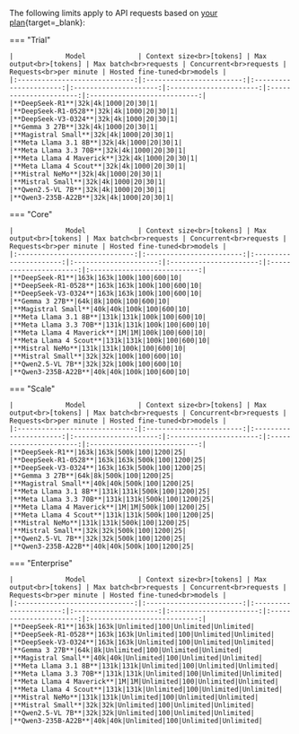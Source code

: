 The following limits apply to API requests based on [your plan](https://platform.kluster.ai/plans){target=\_blank}:

=== "Trial"

    |             Model             | Context size<br>[tokens] | Max output<br>[tokens] | Max batch<br>requests | Concurrent<br>requests | Requests<br>per minute | Hosted fine-tuned<br>models |
    |:-----------------------------:|:------------------------:|:----------------------:|:---------------------:|:----------------------:|:----------------------:|:---------------------------:|
    |**DeepSeek-R1**|32k|4k|1000|20|30|1|
    |**DeepSeek-R1-0528**|32k|4k|1000|20|30|1|
    |**DeepSeek-V3-0324**|32k|4k|1000|20|30|1|
    |**Gemma 3 27B**|32k|4k|1000|20|30|1|
    |**Magistral Small**|32k|4k|1000|20|30|1|
    |**Meta Llama 3.1 8B**|32k|4k|1000|20|30|1|
    |**Meta Llama 3.3 70B**|32k|4k|1000|20|30|1|
    |**Meta Llama 4 Maverick**|32k|4k|1000|20|30|1|
    |**Meta Llama 4 Scout**|32k|4k|1000|20|30|1|
    |**Mistral NeMo**|32k|4k|1000|20|30|1|
    |**Mistral Small**|32k|4k|1000|20|30|1|
    |**Qwen2.5-VL 7B**|32k|4k|1000|20|30|1|
    |**Qwen3-235B-A22B**|32k|4k|1000|20|30|1|



=== "Core"

    |             Model             | Context size<br>[tokens] | Max output<br>[tokens] | Max batch<br>requests | Concurrent<br>requests | Requests<br>per minute | Hosted fine-tuned<br>models |
    |:-----------------------------:|:------------------------:|:----------------------:|:---------------------:|:----------------------:|:----------------------:|:---------------------------:|
    |**DeepSeek-R1**|163k|163k|100k|100|600|10|
    |**DeepSeek-R1-0528**|163k|163k|100k|100|600|10|
    |**DeepSeek-V3-0324**|163k|163k|100k|100|600|10|
    |**Gemma 3 27B**|64k|8k|100k|100|600|10|
    |**Magistral Small**|40k|40k|100k|100|600|10|
    |**Meta Llama 3.1 8B**|131k|131k|100k|100|600|10|
    |**Meta Llama 3.3 70B**|131k|131k|100k|100|600|10|
    |**Meta Llama 4 Maverick**|1M|1M|100k|100|600|10|
    |**Meta Llama 4 Scout**|131k|131k|100k|100|600|10|
    |**Mistral NeMo**|131k|131k|100k|100|600|10|
    |**Mistral Small**|32k|32k|100k|100|600|10|
    |**Qwen2.5-VL 7B**|32k|32k|100k|100|600|10|
    |**Qwen3-235B-A22B**|40k|40k|100k|100|600|10|



=== "Scale"

    |             Model             | Context size<br>[tokens] | Max output<br>[tokens] | Max batch<br>requests | Concurrent<br>requests | Requests<br>per minute | Hosted fine-tuned<br>models |
    |:-----------------------------:|:------------------------:|:----------------------:|:---------------------:|:----------------------:|:----------------------:|:---------------------------:|
    |**DeepSeek-R1**|163k|163k|500k|100|1200|25|
    |**DeepSeek-R1-0528**|163k|163k|500k|100|1200|25|
    |**DeepSeek-V3-0324**|163k|163k|500k|100|1200|25|
    |**Gemma 3 27B**|64k|8k|500k|100|1200|25|
    |**Magistral Small**|40k|40k|500k|100|1200|25|
    |**Meta Llama 3.1 8B**|131k|131k|500k|100|1200|25|
    |**Meta Llama 3.3 70B**|131k|131k|500k|100|1200|25|
    |**Meta Llama 4 Maverick**|1M|1M|500k|100|1200|25|
    |**Meta Llama 4 Scout**|131k|131k|500k|100|1200|25|
    |**Mistral NeMo**|131k|131k|500k|100|1200|25|
    |**Mistral Small**|32k|32k|500k|100|1200|25|
    |**Qwen2.5-VL 7B**|32k|32k|500k|100|1200|25|
    |**Qwen3-235B-A22B**|40k|40k|500k|100|1200|25|



=== "Enterprise"

    |             Model             | Context size<br>[tokens] | Max output<br>[tokens] | Max batch<br>requests | Concurrent<br>requests | Requests<br>per minute | Hosted fine-tuned<br>models |
    |:-----------------------------:|:------------------------:|:----------------------:|:---------------------:|:----------------------:|:----------------------:|:---------------------------:|
    |**DeepSeek-R1**|163k|163k|Unlimited|100|Unlimited|Unlimited|
    |**DeepSeek-R1-0528**|163k|163k|Unlimited|100|Unlimited|Unlimited|
    |**DeepSeek-V3-0324**|163k|163k|Unlimited|100|Unlimited|Unlimited|
    |**Gemma 3 27B**|64k|8k|Unlimited|100|Unlimited|Unlimited|
    |**Magistral Small**|40k|40k|Unlimited|100|Unlimited|Unlimited|
    |**Meta Llama 3.1 8B**|131k|131k|Unlimited|100|Unlimited|Unlimited|
    |**Meta Llama 3.3 70B**|131k|131k|Unlimited|100|Unlimited|Unlimited|
    |**Meta Llama 4 Maverick**|1M|1M|Unlimited|100|Unlimited|Unlimited|
    |**Meta Llama 4 Scout**|131k|131k|Unlimited|100|Unlimited|Unlimited|
    |**Mistral NeMo**|131k|131k|Unlimited|100|Unlimited|Unlimited|
    |**Mistral Small**|32k|32k|Unlimited|100|Unlimited|Unlimited|
    |**Qwen2.5-VL 7B**|32k|32k|Unlimited|100|Unlimited|Unlimited|
    |**Qwen3-235B-A22B**|40k|40k|Unlimited|100|Unlimited|Unlimited|

